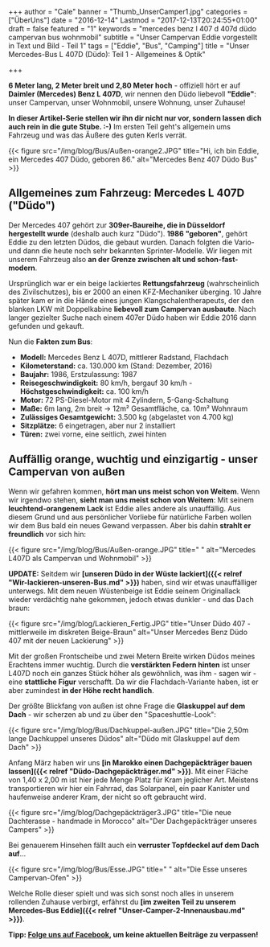 +++
author = "Cale"
banner = "Thumb_UnserCamper1.jpg"
categories = ["ÜberUns"]
date = "2016-12-14"
Lastmod = "2017-12-13T20:24:55+01:00"
draft = false 
featured = "1"
keywords = "mercedes benz l 407 d 407d düdo campervan bus wohnmobil"
subtitle = "Unser Campervan Eddie vorgestellt in Text und Bild - Teil 1"
tags = ["Eddie", "Bus", "Camping"]
title = "Unser Mercedes-Bus L 407D (Düdo): Teil 1 - Allgemeines & Optik"

+++

**6 Meter lang, 2 Meter breit und 2,80 Meter hoch** - offiziell hört er auf **Daimler (Mercedes) Benz L 407D**, wir nennen den Düdo liebevoll **"Eddie"**: unser Campervan, unser Wohnmobil, unsere Wohnung, unser Zuhause!  <!--more-->

**In dieser Artikel-Serie stellen wir ihn dir nicht nur vor, sondern lassen dich auch rein in die gute Stube. :-)** Im ersten Teil geht's allgemein ums Fahrzeug und was das Äußere des guten Kerls verrät.  

{{< figure src="/img/blog/Bus/Außen-orange2.JPG" title="Hi, ich bin Eddie, ein Mercedes 407 Düdo, geboren 86." alt="Mercedes Benz 407 Düdo Bus" >}}    

## Allgemeines zum Fahrzeug: Mercedes L 407D ("Düdo")

Der Mercedes 407 gehört zur **309er-Baureihe, die in Düsseldorf hergestellt wurde** (deshalb auch kurz "Düdo"). **1986 "geboren"**, gehört Eddie zu den letzten Düdos, die gebaut wurden. Danach folgten die Vario- und dann die heute noch sehr bekannten Sprinter-Modelle. Wir liegen mit unserem Fahrzeug also **an der Grenze zwischen alt und schon-fast-modern**.     

Ursprünglich war er ein beige lackiertes **Rettungsfahrzeug** (wahrscheinlich des Zivilschutzes), bis er 2000 an einen KFZ-Mechaniker überging. 10 Jahre später kam er in die Hände eines jungen Klangschalentherapeuts, der den blanken LKW mit Doppelkabine **liebevoll zum Campervan ausbaute**. Nach langer gezielter Suche nach einem 407er Düdo haben wir Eddie 2016 dann gefunden und gekauft.
 
Nun die **Fakten zum Bus**:     

* **Modell:** Mercedes Benz L 407D, mittlerer Radstand, Flachdach
* **Kilometerstand:** ca. 130.000 km (Stand: Dezember, 2016)
* **Baujahr:** 1986, Erstzulassung: 1987
* **Reisegeschwindigkeit:** 80 km/h, bergauf 30 km/h - **Höchstgeschwindigkeit:** ca. 100 km/h
* **Motor:** 72 PS-Diesel-Motor mit 4 Zylindern, 5-Gang-Schaltung
* **Maße:** 6m lang, 2m breit -> 12m² Gesamtfläche, ca. 10m² Wohnraum
* **Zulässiges Gesamtgewicht:** 3.500 kg (abgelastet von 4.700 kg)
* **Sitzplätze:** 6 eingetragen, aber nur 2 installiert
* **Türen:** zwei vorne, eine seitlich, zwei hinten

## Auffällig orange, wuchtig und einzigartig - unser Campervan von außen

Wenn wir gefahren kommen, **hört man uns meist schon von Weitem**. Wenn wir irgendwo stehen, **sieht man uns meist schon von Weitem**: Mit seinem **leuchtend-orangenem Lack** ist Eddie alles andere als unauffällig. Aus diesem Grund und aus persönlicher Vorliebe für natürliche Farben wollen wir dem Bus bald ein neues Gewand verpassen. Aber bis dahin **strahlt er freundlich** vor sich hin:

{{< figure src="/img/blog/Bus/Außen-orange.JPG" title=" " alt="Mercedes L407D als Campervan und Wohnmobil" >}}   

**UPDATE:** Seitdem wir **[unseren Düdo in der Wüste lackiert]({{< relref "Wir-lackieren-unseren-Bus.md" >}})** haben, sind wir etwas unauffälliger unterwegs. Mit dem neuen Wüstenbeige ist Eddie seinem Originallack wieder verdächtig nahe gekommen, jedoch etwas dunkler - und das Dach braun:

{{< figure src="/img/blog/Lackieren_Fertig.JPG" title="Unser Düdo 407 - mittlerweile im diskreten Beige-Braun" alt="Unser Mercedes Benz Düdo 407 mit der neuen Lackierung" >}}

Mit der großen Frontscheibe und zwei Metern Breite wirken Düdos meines Erachtens immer wuchtig. Durch die **verstärkten Federn hinten** ist unser L407D noch ein ganzes Stück höher als gewöhnlich, was ihm - sagen wir - eine **stattliche Figur** verschafft. Da wir die Flachdach-Variante haben, ist er aber zumindest **in der Höhe recht handlich**.    

Der größte Blickfang von außen ist ohne Frage die **Glaskuppel auf dem Dach** - wir scherzen ab und zu über den "Spaceshuttle-Look":

{{< figure src="/img/blog/Bus/Dachkuppel-außen.JPG" title="Die 2,50m lange Dachkuppel unseres Düdos" alt="Düdo mit Glaskuppel auf dem Dach" >}} 

Anfang März haben wir uns **[in Marokko einen Dachgepäckträger bauen lassen]({{< relref "Düdo-Dachgepäckträger.md" >}})**. Mit einer Fläche von 1,40 x 2,00 m ist hier jede Menge Platz für Kram jeglicher Art. Meistens transportieren wir hier ein Fahrrad, das Solarpanel, ein paar Kanister und haufenweise anderer Kram, der nicht so oft gebraucht wird.

{{< figure src="/img/blog/Dachgepäckträger3.JPG" title="Die neue Dachterasse - handmade in Morocco" alt="Der Dachgepäckträger unseres Campers" >}}

Bei genauerem Hinsehen fällt auch ein **verruster Topfdeckel auf dem Dach auf**...

{{< figure src="/img/blog/Bus/Esse.JPG" title=" " alt="Die Esse unseres Campervan-Ofen" >}} 

Welche Rolle dieser spielt und was sich sonst noch alles in unserem rollenden Zuhause verbirgt, erfährst du **[im zweiten Teil zu unserem Mercedes-Bus Eddie]({{< relref "Unser-Camper-2-Innenausbau.md" >}})**.

**Tipp: [Folge uns auf Facebook](http://facebook.com/inspiritana.org), um keine aktuellen Beiträge zu verpassen!**